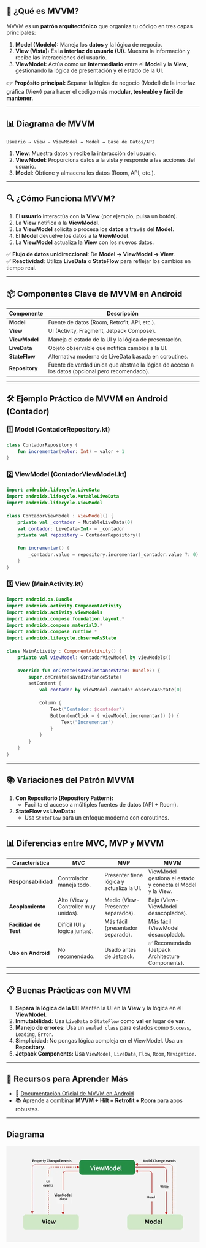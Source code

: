 ## 🧱 **¿Qué es MVVM?**

MVVM es un **patrón arquitectónico** que organiza tu código en tres capas principales:

1. **Model (Modelo):** Maneja los **datos** y la lógica de negocio.
2. **View (Vista):** Es la **interfaz de usuario (UI)**. Muestra la información y recibe las interacciones del usuario.
3. **ViewModel:** Actúa como un **intermediario** entre el **Model** y la **View**, gestionando la lógica de presentación y el estado de la UI.

👉 **Propósito principal:** Separar la lógica de negocio (Model) de la interfaz gráfica (View) para hacer el código más **modular, testeable y fácil de mantener**.

---

## 📊 **Diagrama de MVVM**

```
Usuario ↔️ View ↔️ ViewModel ↔️ Model ↔️ Base de Datos/API
```

1. **View**: Muestra datos y recibe la interacción del usuario.
2. **ViewModel**: Proporciona datos a la vista y responde a las acciones del usuario.
3. **Model**: Obtiene y almacena los datos (Room, API, etc.).

---

## 🔍 **¿Cómo Funciona MVVM?**

1. El **usuario** interactúa con la **View** (por ejemplo, pulsa un botón).
2. La **View** notifica a la **ViewModel**.
3. La **ViewModel** solicita o procesa los **datos** a través del **Model**.
4. El **Model** devuelve los datos a la **ViewModel**.
5. La **ViewModel** actualiza la **View** con los nuevos datos.

✅ **Flujo de datos unidireccional**: De **Model → ViewModel → View**.  
✅ **Reactividad**: Utiliza **LiveData** o **StateFlow** para reflejar los cambios en tiempo real.

---

## 📦 **Componentes Clave de MVVM en Android**

| Componente     | Descripción                                                                                     |
| -------------- | ----------------------------------------------------------------------------------------------- |
| **Model**      | Fuente de datos (Room, Retrofit, API, etc.).                                                    |
| **View**       | UI (Activity, Fragment, Jetpack Compose).                                                       |
| **ViewModel**  | Maneja el estado de la UI y la lógica de presentación.                                          |
| **LiveData**   | Objeto observable que notifica cambios a la UI.                                                 |
| **StateFlow**  | Alternativa moderna de LiveData basada en coroutines.                                           |
| **Repository** | Fuente de verdad única que abstrae la lógica de acceso a los datos (opcional pero recomendado). |

---

## 🛠️ **Ejemplo Práctico de MVVM en Android (Contador)**

### 1️⃣ **Model (ContadorRepository.kt)**

```kotlin
class ContadorRepository {
    fun incrementar(valor: Int) = valor + 1
}
```

### 2️⃣ **ViewModel (ContadorViewModel.kt)**

```kotlin
import androidx.lifecycle.LiveData
import androidx.lifecycle.MutableLiveData
import androidx.lifecycle.ViewModel

class ContadorViewModel : ViewModel() {
    private val _contador = MutableLiveData(0)
    val contador: LiveData<Int> = _contador
    private val repository = ContadorRepository()

    fun incrementar() {
        _contador.value = repository.incrementar(_contador.value ?: 0)
    }
}
```

### 3️⃣ **View (MainActivity.kt)**

```kotlin
import android.os.Bundle
import androidx.activity.ComponentActivity
import androidx.activity.viewModels
import androidx.compose.foundation.layout.*
import androidx.compose.material3.*
import androidx.compose.runtime.*
import androidx.lifecycle.observeAsState

class MainActivity : ComponentActivity() {
    private val viewModel: ContadorViewModel by viewModels()

    override fun onCreate(savedInstanceState: Bundle?) {
        super.onCreate(savedInstanceState)
        setContent {
            val contador by viewModel.contador.observeAsState(0)

            Column {
                Text("Contador: $contador")
                Button(onClick = { viewModel.incrementar() }) {
                    Text("Incrementar")
                }
            }
        }
    }
}
```

---

## 📚 **Variaciones del Patrón MVVM**

1. **Con Repositorio (Repository Pattern):**
   - Facilita el acceso a múltiples fuentes de datos (API + Room).
2. **StateFlow vs LiveData:**
   - Usa `StateFlow` para un enfoque moderno con coroutines.

---

## 📊 **Diferencias entre MVC, MVP y MVVM**

| Característica        | **MVC**                              | **MVP**                                   | **MVVM**                                                   |
| --------------------- | ------------------------------------ | ----------------------------------------- | ---------------------------------------------------------- |
| **Responsabilidad**   | Controlador maneja todo.             | Presenter tiene lógica y actualiza la UI. | ViewModel gestiona el estado y conecta el Model y la View. |
| **Acoplamiento**      | Alto (View y Controller muy unidos). | Medio (View-Presenter separados).         | Bajo (View-ViewModel desacoplados).                        |
| **Facilidad de Test** | Difícil (UI y lógica juntas).        | Más fácil (presentador separado).         | Más fácil (ViewModel desacoplado).                         |
| **Uso en Android**    | No recomendado.                      | Usado antes de Jetpack.                   | ✅ Recomendado (Jetpack Architecture Components).          |

---

## 📋 **Buenas Prácticas con MVVM**

1. **Separa la lógica de la UI:** Mantén la UI en la **View** y la lógica en el **ViewModel**.
2. **Inmutabilidad:** Usa `LiveData` o `StateFlow` como **val** en lugar de **var**.
3. **Manejo de errores:** Usa un `sealed class` para estados como `Success`, `Loading`, `Error`.
4. **Simplicidad:** No pongas lógica compleja en el ViewModel. Usa un **Repository**.
5. **Jetpack Components:** Usa `ViewModel`, `LiveData`, `Flow`, `Room`, `Navigation`.

---

## 📘 **Recursos para Aprender Más**

- 🔗 [Documentación Oficial de MVVM en Android](https://developer.android.com/topic/libraries/architecture/viewmodel)
- 📚 Aprende a combinar **MVVM + Hilt + Retrofit + Room** para apps robustas.

---

## **Diagrama**

![mvvm-diagram](images/MVVM-diagram.webp)
